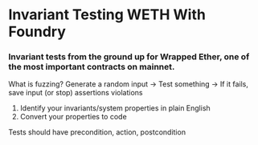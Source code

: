 # Invariant Testing WETH With Foundry
### Invariant tests from the ground up for Wrapped Ether, one of the most important contracts on mainnet.

What is fuzzing?
Generate a random input -> Test something -> If it fails, save input (or stop)
assertions violations
1) Identify your invariants/system properties in plain English
2) Convert your properties to code


Tests should have precondition, action, postcondition
